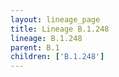 ```yaml
---
layout: lineage_page
title: Lineage B.1.248
lineage: B.1.248
parent: B.1
children: ['B.1.248']
---
```

